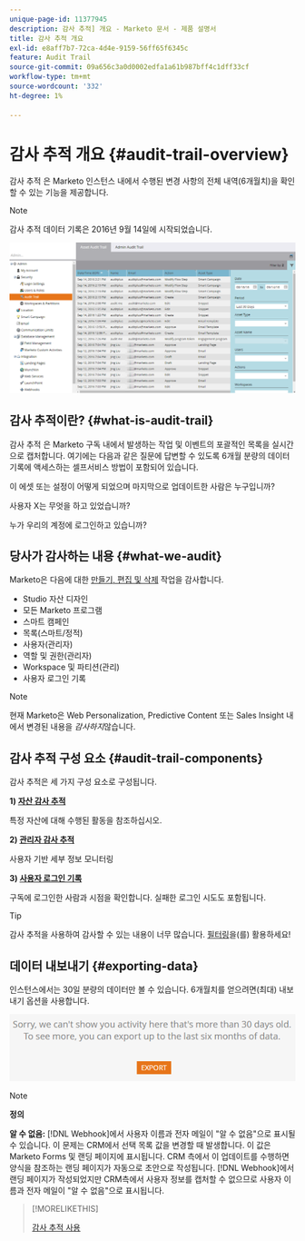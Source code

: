 ```yaml
---
unique-page-id: 11377945
description: 감사 추적] 개요 - Marketo 문서 - 제품 설명서
title: 감사 추적 개요
exl-id: e8aff7b7-72ca-4d4e-9159-56ff65f6345c
feature: Audit Trail
source-git-commit: 09a656c3a0d0002edfa1a61b987bff4c1dff33cf
workflow-type: tm+mt
source-wordcount: '332'
ht-degree: 1%

---
```


# 감사 추적 개요 {#audit-trail-overview}

감사 추적 은 Marketo 인스턴스 내에서 수행된 변경 사항의 전체 내역(6개월치)을 확인할 수 있는 기능을 제공합니다.

>[!NOTE]
>
>감사 추적 데이터 기록은 2016년 9월 14일에 시작되었습니다.

![](assets/audit-trail-overview-1.png)

## 감사 추적이란? {#what-is-audit-trail}

감사 추적 은 Marketo 구독 내에서 발생하는 작업 및 이벤트의 포괄적인 목록을 실시간으로 캡처합니다. 여기에는 다음과 같은 질문에 답변할 수 있도록 6개월 분량의 데이터 기록에 액세스하는 셀프서비스 방법이 포함되어 있습니다.

이 에셋 또는 설정이 어떻게 되었으며 마지막으로 업데이트한 사람은 누구입니까?

사용자 X는 무엇을 하고 있었습니까?

누가 우리의 계정에 로그인하고 있습니까?

## 당사가 감사하는 내용 {#what-we-audit}

Marketo은 다음에 대한 [만들기, 편집 및 삭제](/help/marketo/product-docs/administration/audit-trail/change-details-in-audit-trail.md) 작업을 감사합니다.

* Studio 자산 디자인
* 모든 Marketo 프로그램
* 스마트 캠페인
* 목록(스마트/정적)
* 사용자(관리자)
* 역할 및 권한(관리자)
* Workspace 및 파티션(관리)
* 사용자 로그인 기록

>[!NOTE]
>
>현재 Marketo은 Web Personalization, Predictive Content 또는 Sales Insight 내에서 변경된 내용을 _감사하지_&#x200B;않습니다.

## 감사 추적 구성 요소 {#audit-trail-components}

감사 추적은 세 가지 구성 요소로 구성됩니다.

**1) [자산 감사 추적](/help/marketo/product-docs/administration/audit-trail/change-details-in-audit-trail.md#asset-audit-trail)**

특정 자산에 대해 수행된 활동을 참조하십시오.

**2) [관리자 감사 추적](/help/marketo/product-docs/administration/audit-trail/change-details-in-audit-trail.md#admin-audit-trail)**

사용자 기반 세부 정보 모니터링

**3) [사용자 로그인 기록](/help/marketo/product-docs/administration/audit-trail/user-login-history.md)**

구독에 로그인한 사람과 시점을 확인합니다. 실패한 로그인 시도도 포함됩니다.

>[!TIP]
>
>감사 추적을 사용하여 감사할 수 있는 내용이 너무 많습니다. [필터링](/help/marketo/product-docs/administration/audit-trail/filtering-in-audit-trail.md)을(를) 활용하세요!

## 데이터 내보내기 {#exporting-data}

인스턴스에서는 30일 분량의 데이터만 볼 수 있습니다. 6개월치를 얻으려면(최대) 내보내기 옵션을 사용합니다.

![](assets/two.png)

>[!NOTE]
>
>**정의**
>
>**알 수 없음:** [!DNL Webhook]에서 사용자 이름과 전자 메일이 &quot;알 수 없음&quot;으로 표시될 수 있습니다. 이 문제는 CRM에서 선택 목록 값을 변경할 때 발생합니다. 이 값은 Marketo Forms 및 랜딩 페이지에 표시됩니다. CRM 측에서 이 업데이트를 수행하면 양식을 참조하는 랜딩 페이지가 자동으로 초안으로 작성됩니다. [!DNL Webhook]에서 랜딩 페이지가 작성되었지만 CRM측에서 사용자 정보를 캡처할 수 없으므로 사용자 이름과 전자 메일이 &quot;알 수 없음&quot;으로 표시됩니다.

>[!MORELIKETHIS]
>
>[감사 추적 사용](/help/marketo/product-docs/administration/audit-trail/enable-audit-trail.md)

